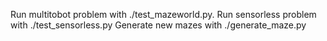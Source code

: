Run multitobot problem with ./test_mazeworld.py.
Run sensorless problem with ./test_sensorless.py
Generate new mazes with ./generate_maze.py